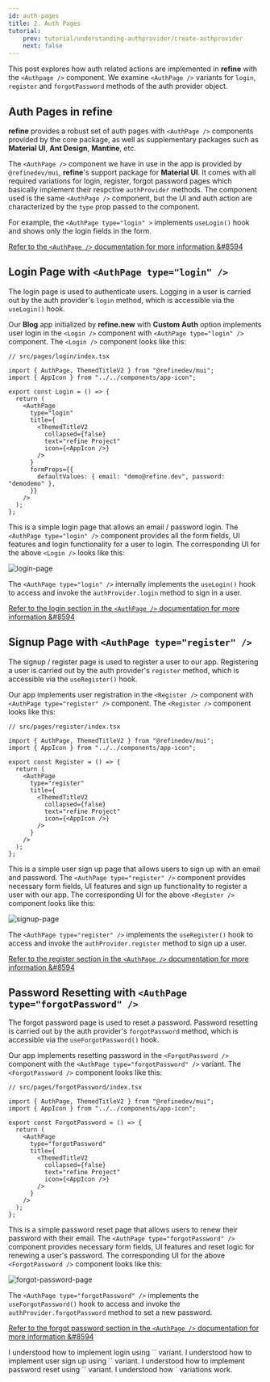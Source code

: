 ```yaml
---
id: auth-pages
title: 2. Auth Pages
tutorial:
    prev: tutorial/understanding-authprovider/create-authprovider
    next: false
---
```


This post explores how auth related actions are implemented in **refine** with the `<Authpage />` component. We examine `<AuthPage />` variants for `login`, `register` and `forgotPassword` methods of the auth provider object.

## Auth Pages in refine

**refine** provides a robust set of auth pages with `<AuthPage />` components provided by the core package, as well as supplementary packages such as **Material UI**, **Ant Design**, **Mantine**, etc.

The `<AuthPage />` component we have in use in the app is provided by `@refinedev/mui`, **refine**'s support package for **Material UI**. It comes with all required variations for login, register, forgot password pages which basically implement their respctive `authProvider` methods. The component used is the same `<AuthPage />` component, but the UI and auth action are characterized by the `type` prop passed to the component.

For example, the `<AuthPage type="login" >` implements `useLogin()` hook and shows only the login fields in the form.

[Refer to the `<AuthPage />` documentation for more information &#8594](/docs/api-reference/mui/components/mui-auth-page/)

## Login Page with `<AuthPage type="login" />`

The login page is used to authenticate users. Logging in a user is carried out by the auth provider's `login` method, which is accessible via the `useLogin()` hook.

Our **Blog** app initialized by **refine.new** with **Custom Auth** option implements user login in the `<Login />` component with `<AuthPage type="login" />` component. The `<Login />` component looks like this:

```tsx
// src/pages/login/index.tsx

import { AuthPage, ThemedTitleV2 } from "@refinedev/mui";
import { AppIcon } from "../../components/app-icon";

export const Login = () => {
  return (
    <AuthPage
      type="login"
      title={
        <ThemedTitleV2
          collapsed={false}
          text="refine Project"
          icon={<AppIcon />}
        />
      }
      formProps={{
        defaultValues: { email: "demo@refine.dev", password: "demodemo" },
      }}
    />
  );
};
```

This is a simple login page that allows an email / password login. The `<AuthPage type="login" />` component provides all the form fields, UI features and login functionality for a user to login. The corresponding UI for the above `<Login />` looks like this:

![login-page](https://imgbox.com/wAtDTupL)

The `<AuthPage type="login" />` internally implements the `useLogin()` hook to access and invoke the `authProvider.login` method to sign in a user.

[Refer to the login section in the `<AuthPage />` documentation for more information &#8594](https://refine.dev/docs/api-reference/mui/components/mui-auth-page/#login)


## Signup Page with `<AuthPage type="register" />`

The signup / register page is used to register a user to our app. Registering a user is carried out by the auth provider's `register` method, which is accessible via the `useRegister()` hook.

Our app implements user registration in the `<Register />` component with `<AuthPage type="register" />` component. The `<Register />` component looks like this:

```tsx
// src/pages/register/index.tsx

import { AuthPage, ThemedTitleV2 } from "@refinedev/mui";
import { AppIcon } from "../../components/app-icon";

export const Register = () => {
  return (
    <AuthPage
      type="register"
      title={
        <ThemedTitleV2
          collapsed={false}
          text="refine Project"
          icon={<AppIcon />}
        />
      }
    />
  );
};
```

This is a simple user sign up page that allows users to sign up with an email and password. The `<AuthPage type="register" />` component provides necessary form fields, UI features and sign up functionality to register a user with our app. The corresponding UI for the above `<Register />` component looks like this:

![signup-page](https://imgbox.com/zMfFaz73)

The `<AuthPage type="register" />` implements the `useRegister()` hook to access and invoke the `authProvider.register` method to sign up a user.

[Refer to the register section in the `<AuthPage />` documentation for more information &#8594](https://refine.dev/docs/api-reference/mui/components/mui-auth-page/#register)


## Password Resetting with `<AuthPage type="forgotPassword" />`

The forgot password page is used to reset a password. Password resetting is carried out by the auth provider's `forgotPassword` method, which is accessible via the `useForgotPassword()` hook.

Our app implements resetting password in the `<ForgotPassword />` component with the `<AuthPage type="forgotPassword" />` variant. The `<ForgotPassword />` component looks like this:

```tsx
// src/pages/forgotPassword/index.tsx

import { AuthPage, ThemedTitleV2 } from "@refinedev/mui";
import { AppIcon } from "../../components/app-icon";

export const ForgotPassword = () => {
  return (
    <AuthPage
      type="forgotPassword"
      title={
        <ThemedTitleV2
          collapsed={false}
          text="refine Project"
          icon={<AppIcon />}
        />
      }
    />
  );
};
```

This is a simple password reset page that allows users to renew their password with their email. The `<AuthPage type="forgotPassword" />` component provides necessary form fields, UI features and reset logic for renewing a user's password. The corresponding UI for the above `<ForgotPassword />` component looks like this:

![forgot-password-page](https://imgbox.com/vaw5Hjws)

The `<AuthPage type="forgotPassword" />` implements the `useForgotPassword()` hook to access and invoke the `authProvider.forgotPassword` method to set a new password.

[Refer to the forgot password section in the `<AuthPage />` documentation for more information &#8594](https://refine.dev/docs/api-reference/mui/components/mui-auth-page/#forgotpassword)

<Checklist>

<ChecklistItem id="auth-provider-headless-auth-pages">
I understood how to implement login using `<AuthPage type="login" />` variant.
</ChecklistItem>
<ChecklistItem id="auth-provider-headless-auth-pages-1">
I understood how to implement user sign up using `<AuthPage type="register" />` variant.
</ChecklistItem><ChecklistItem id="auth-provider-headless-auth-pages-2">
I understood how to implement password reset using `<AuthPage type="forgotPassword" />` variant.
</ChecklistItem>
<ChecklistItem id="auth-provider-headless-auth-pages-3">
I understood how `<AuthPage /> variations work.
</ChecklistItem>

</Checklist>
